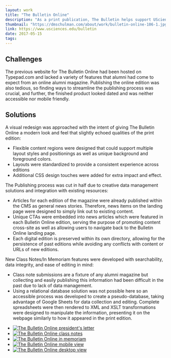 ```yaml
---
layout: work
title: "The Bulletin Online"
description: "As a print publication, The Bulletin helps support UScience's mission of engaging alumni audiences, industry partners, and university constituencies through sharing stories, research breakthroughs, profiling distinguished students, and providing updates on the latest campus news. Furthering this goal, I approached a complete reimagining of the digital edition of The Bulletin Online in 2017, bringing the site out of an external blogging platform and into our new website's CMS."
thumbnail: "https://dmschulman.com/about/work/bulletin-online-106-1.jpg"
link: https://www.usciences.edu/bulletin
date: 2017-05-15
tags: 
---
```


## Challenges

The previous website for The Bulletin Online had been hosted on Typepad.com and lacked a variety of features that alumni had come to expect from an online alumni magazine. Publishing the online edition was also tedious, so finding ways to streamline the publishing process was crucial, and further, the finished product looked dated and was neither accessible nor mobile friendly.

## Solutions

A visual redesign was approached with the intent of giving The Bulletin Online a modern look and feel that slightly echoed qualities of the print edition:
* Flexible content regions were designed that could support multiple layout styles and positionings as well as unique background and foreground colors.
* Layouts were standardized to provide a consistent experience across editions
* Additional CSS design touches were added for extra impact and effect.

The Publishing process was cut in half due to creative data management solutions and integration with existing resources:
* Articles for each edition of the magazine were already published within the CMS as general news stories. Therefore, news items on the landing page were designed to simply link out to existing content.
* Unique CTAs were embedded into news articles which were featured in each Bulletin Online edition, serving the purpose of promoting content cross-site as well as allowing users to navigate back to the Bulletin Online landing page.
* Each digital edition is preserved within its own directory, allowing for the persistence of past editions while avoiding any conflicts with content or URLs of new editions.

New Class Notes/In Memoriam features were developed with searchability, data integrity, and ease of editing in mind:
* Class note submissions are a fixture of any alumni magazine but collecting and easily publishing this information had been difficult in the past due to lack of data management.
* Using a relational database solution was not possible here so an accessible process was developed to create a pseudo-database, taking advantage of Google Sheets for data collection and editing. Complete spreadsheets were then rendered to XML and XSLT transformations were designed to manipulate the information, presenting it on the webpage similarly to how it appeared in the print edition.

<ul class="pictures">
  <li>
    <a href="https://dmschulman.com/about/work/bulletin-online-106-1-letter.jpg" title="The Bulletin Online president's letter" target="_blank">
      <img src="https://dmschulman.com/about/work/bulletin-online-106-1-letter.jpg" alt="The Bulletin Online president's letter">
    </a>
  </li>
  <li>
    <a href="https://dmschulman.com/about/work/bulletin-online-105-2-class-notes.jpg" title="The Bulletin Online class notes" target="_blank">
      <img src="https://dmschulman.com/about/work/bulletin-online-105-2-class-notes.jpg" alt="The Bulletin Online class notes">
    </a>
  </li>
  <li>
    <a href="https://dmschulman.com/about/work/bulletin-online-105-2-memoriam.jpg" title="The Bulletin Online in memoriam" target="_blank">
      <img src="https://dmschulman.com/about/work/bulletin-online-105-2-memoriam.jpg" alt="The Bulletin Online in memoriam">
    </a>
  </li>
  <li>
    <a href="https://dmschulman.com/about/work/bulletin-online-104-3-mobile.jpg" title="The Bulletin Online mobile view" target="_blank">
      <img src="https://dmschulman.com/about/work/bulletin-online-104-3-mobile.jpg" alt="The Bulletin Online mobile view">
    </a>
  </li>
  <li>
    <a href="https://dmschulman.com/about/work/bulletin-online-105-2-full.jpg" title="The Bulletin Online desktop view" target="_blank">
      <img src="https://dmschulman.com/about/work/bulletin-online-105-2-full.jpg" alt="The Bulletin Online desktop view">
    </a>
  </li>
</ul>
